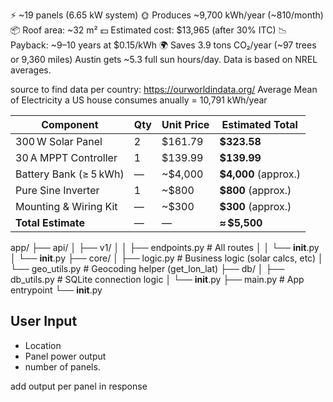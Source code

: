 ⚡ ~19 panels (6.65 kW system)
🌞 Produces ~9,700 kWh/year (~810/month)
📦 Roof area: ~32 m²
💵 Estimated cost: $13,965 (after 30% ITC)
📉 Payback: ~9–10 years at $0.15/kWh
🌍 Saves 3.9 tons CO₂/year (~97 trees or 9,360 miles)
Austin gets ~5.3 full sun hours/day. Data is based on NREL averages.


source to find data per country: https://ourworldindata.org/
Average Mean of Electricity a US house consumes anually = 10,791 kWh/year

| Component              | Qty | Unit Price | Estimated Total       |
| ---------------------- | --- | ---------- | --------------------- |
| 300 W Solar Panel      | 2   | \$161.79   | **\$323.58**          |
| 30 A MPPT Controller   | 1   | \$139.99   | **\$139.99**          |
| Battery Bank (≥ 5 kWh) | —   | \~\$4,000  | **\$4,000** (approx.) |
| Pure Sine Inverter     | 1   | \~\$800    | **\$800** (approx.)   |
| Mounting & Wiring Kit  | —   | \~\$300    | **\$300** (approx.)   |
| **Total Estimate**     | —   | —          | **≈ \$5,500**         |


app/
├── api/
│   ├── v1/
│   │   ├── endpoints.py     # All routes
│   │   └── __init__.py
│   └── __init__.py
├── core/
│   ├── logic.py             # Business logic (solar calcs, etc)
│   └── geo_utils.py         # Geocoding helper (get_lon_lat)
├── db/
│   ├── db_utils.py          # SQLite connection logic
│   └── __init__.py
├── main.py                  # App entrypoint
└── __init__.py

## User Input
- Location 
- Panel power output
- number of panels.

add output per panel  in response

